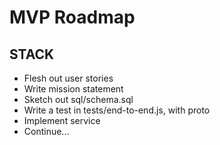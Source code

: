 # MVP Roadmap

## STACK

- Flesh out user stories
- Write mission statement
- Sketch out sql/schema.sql
- Write a test in tests/end-to-end.js, with proto
- Implement service
- Continue...